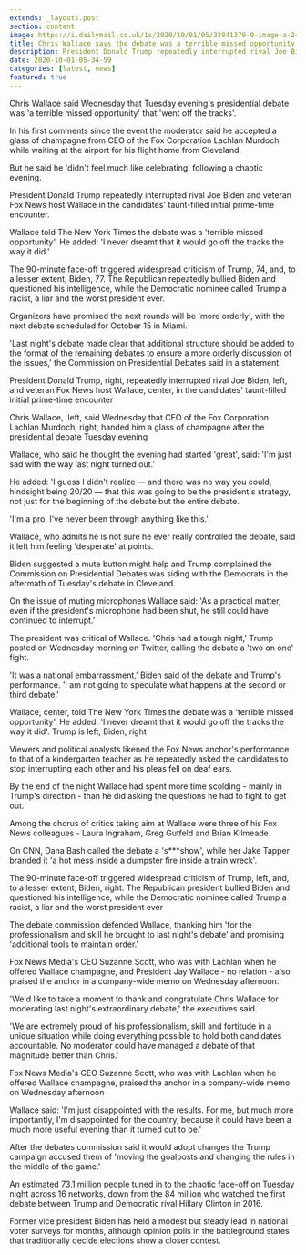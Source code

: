 ```yaml
---
extends: _layouts.post
section: content
image: https://i.dailymail.co.uk/1s/2020/10/01/05/33841370-0-image-a-24_1601525492321.jpg 
title: Chris Wallace says the debate was a terrible missed opportunity 
description: President Donald Trump repeatedly interrupted rival Joe Biden and veteran Fox News host Wallace, inset, in the candidates taunt-filled initial prime-time encounter, main. 
date: 2020-10-01-05-34-59 
categories: [latest, news] 
featured: true 
--- 
```

Chris Wallace said Wednesday that Tuesday evening's presidential debate was 'a terrible missed opportunity' that 'went off the tracks'. 

In his first comments since the event the moderator said he accepted a glass of champagne from CEO of the Fox Corporation Lachlan Murdoch while waiting at the airport for his flight home from Cleveland. 

But he said he 'didn't feel much like celebrating' following a chaotic evening.  

President Donald Trump repeatedly interrupted rival Joe Biden and veteran Fox News host Wallace in the candidates' taunt-filled initial prime-time encounter.

Wallace told The New York Times the debate was a 'terrible missed opportunity'. He added: 'I never dreamt that it would go off the tracks the way it did.'

The 90-minute face-off triggered widespread criticism of Trump, 74, and, to a lesser extent, Biden, 77. The Republican repeatedly bullied Biden and questioned his intelligence, while the Democratic nominee called Trump a racist, a liar and the worst president ever. 

Organizers have promised the next rounds will be 'more orderly', with the next debate scheduled for October 15 in Miami. 

'Last night's debate made clear that additional structure should be added to the format of the remaining debates to ensure a more orderly discussion of the issues,' the Commission on Presidential Debates said in a statement. 

President Donald Trump, right, repeatedly interrupted rival Joe Biden, left, and veteran Fox News host Wallace, center, in the candidates' taunt-filled initial prime-time encounter

Chris Wallace,  left, said Wednesday that CEO of the Fox Corporation Lachlan Murdoch, right, handed him a glass of champagne after the presidential debate Tuesday evening

Wallace, who said he thought the evening had started 'great', said: 'I'm just sad with the way last night turned out.' 

He added: 'I guess I didn't realize — and there was no way you could, hindsight being 20/20 — that this was going to be the president's strategy, not just for the beginning of the debate but the entire debate. 

'I'm a pro. I've never been through anything like this.' 

Wallace, who admits he is not sure he ever really controlled the debate, said it left him feeling 'desperate' at points. 

Biden suggested a mute button might help and Trump complained the Commission on Presidential Debates was siding with the Democrats in the aftermath of Tuesday's debate in Cleveland. 

On the issue of muting microphones Wallace said: 'As a practical matter, even if the president's microphone had been shut, he still could have continued to interrupt.' 

The president was critical of Wallace. 'Chris had a tough night,' Trump posted on Wednesday morning on Twitter, calling the debate a 'two on one' fight.

'It was a national embarrassment,' Biden said of the debate and Trump's performance. 'I am not going to speculate what happens at the second or third debate.'  

Wallace, center, told The New York Times the debate was a 'terrible missed opportunity'. He added: 'I never dreamt that it would go off the tracks the way it did'. Trump is left, Biden, right

Viewers and political analysts likened the Fox News anchor's performance to that of a kindergarten teacher as he repeatedly asked the candidates to stop interrupting each other and his pleas fell on deaf ears.

By the end of the night Wallace had spent more time scolding - mainly in Trump's direction - than he did asking the questions he had to fight to get out.  

Among the chorus of critics taking aim at Wallace were three of his Fox News colleagues - Laura Ingraham, Greg Gutfeld and Brian Kilmeade.  

On CNN, Dana Bash called the debate a 's***show', while her Jake Tapper branded it 'a hot mess inside a dumpster fire inside a train wreck'. 

The 90-minute face-off triggered widespread criticism of Trump, left, and, to a lesser extent, Biden, right. The Republican president bullied Biden and questioned his intelligence, while the Democratic nominee called Trump a racist, a liar and the worst president ever

The debate commission defended Wallace, thanking him 'for the professionalism and skill he brought to last night's debate' and promising 'additional tools to maintain order.'  

Fox News Media's CEO Suzanne Scott, who was with Lachlan when he offered Wallace champagne, and President Jay Wallace - no relation - also praised the anchor in a company-wide memo on Wednesday afternoon. 

'We'd like to take a moment to thank and congratulate Chris Wallace for moderating last night's extraordinary debate,' the executives said. 

'We are extremely proud of his professionalism, skill and fortitude in a unique situation while doing everything possible to hold both candidates accountable. No moderator could have managed a debate of that magnitude better than Chris.'  

Fox News Media's CEO Suzanne Scott, who was with Lachlan when he offered Wallace champagne, praised the anchor in a company-wide memo on Wednesday afternoon

Wallace said: 'I'm just disappointed with the results. For me, but much more importantly, I'm disappointed for the country, because it could have been a much more useful evening than it turned out to be.' 

After the debates commission said it would adopt changes the Trump campaign accused them of 'moving the goalposts and changing the rules in the middle of the game.'

An estimated 73.1 million people tuned in to the chaotic face-off on Tuesday night across 16 networks, down from the 84 million who watched the first debate between Trump and Democratic rival Hillary Clinton in 2016. 

Former vice president Biden has held a modest but steady lead in national voter surveys for months, although opinion polls in the battleground states that traditionally decide elections show a closer contest.  

